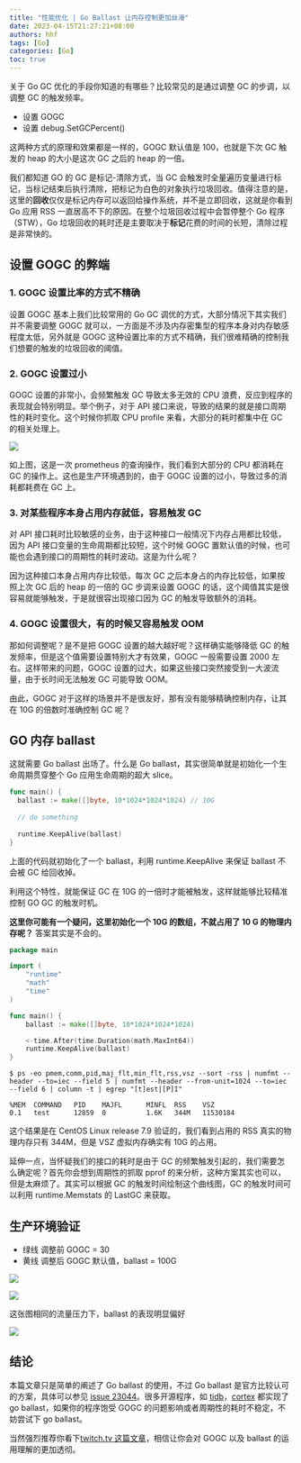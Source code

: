```yaml
---
title: "性能优化 | Go Ballast 让内存控制更加丝滑"
date: 2023-04-15T21:27:21+08:00
authors: hhf
tags: [Go] 
categories: [Go]
toc: true
---
```


关于 Go GC 优化的手段你知道的有哪些？比较常见的是通过调整 GC 的步调，以调整 GC 的触发频率。

* 设置 GOGC
* 设置 debug.SetGCPercent()


这两种方式的原理和效果都是一样的，GOGC 默认值是 100，也就是下次 GC 触发的 heap 的大小是这次 GC 之后的 heap 的一倍。

我们都知道 GO 的 GC 是标记-清除方式，当 GC 会触发时全量遍历变量进行标记，当标记结束后执行清除，把标记为白色的对象执行垃圾回收。值得注意的是，这里的**回收**仅仅是标记内存可以返回给操作系统，并不是立即回收，这就是你看到 Go 应用 RSS 一直居高不下的原因。在整个垃圾回收过程中会暂停整个 Go 程序（STW），Go 垃圾回收的耗时还是主要取决于**标记**花费的时间的长短，清除过程是非常快的。


## 设置 GOGC 的弊端

### 1. GOGC 设置比率的方式不精确

设置 GOGC 基本上我们比较常用的 Go GC 调优的方式，大部分情况下其实我们并不需要调整 GOGC 就可以，一方面是不涉及内存密集型的程序本身对内存敏感程度太低，另外就是 GOGC 这种设置比率的方式不精确，我们很难精确的控制我们想要的触发的垃圾回收的阈值。

### 2. GOGC 设置过小

GOGC 设置的非常小，会频繁触发 GC 导致太多无效的 CPU 浪费，反应到程序的表现就会特别明显。举个例子，对于 API 接口来说，导致的结果的就是接口周期性的耗时变化。这个时候你抓取 CPU profile 来看，大部分的耗时都集中在 GC 的相关处理上。

![](https://cdn.jsdelivr.net/gh/georgehao/img/gc_more.png)

如上图，这是一次 prometheus 的查询操作，我们看到大部分的 CPU 都消耗在 GC 的操作上。这也是生产环境遇到的，由于 GOGC 设置的过小，导致过多的消耗都耗费在 GC 上。

### 3. 对某些程序本身占用内存就低，容易触发 GC

对 API 接口耗时比较敏感的业务，由于这种接口一般情况下内存占用都比较低，因为 API 接口变量的生命周期都比较短，这个时候 GOGC 置默认值的时候，也可能也会遇到接口的周期性的耗时波动。这是为什么呢？

因为这种接口本身占用内存比较低，每次 GC 之后本身占的内存比较低，如果按照上次 GC 后的 heap 的一倍的 GC 步调来设置 GOGC 的话，这个阈值其实是很容易就能够触发，于是就很容出现接口因为 GC 的触发导致额外的消耗。

### 4. GOGC 设置很大，有的时候又容易触发 OOM

那如何调整呢？是不是把 GOGC 设置的越大越好呢？这样确实能够降低 GC 的触发频率，但是这个值需要设置特别大才有效果，GOGC 一般需要设置 2000 左右。这样带来的问题，GOGC 设置的过大，如果这些接口突然接受到一大波流量，由于长时间无法触发 GC 可能导致 OOM。

由此，GOGC 对于这样的场景并不是很友好，那有没有能够精确控制内存，让其在 10G 的倍数时准确控制 GC 呢？

## GO 内存 ballast 

这就需要 Go ballast 出场了。什么是 Go ballast，其实很简单就是初始化一个生命周期贯穿整个 Go 应用生命周期的超大 slice。

```go
func main() {
  ballast := make([]byte, 10*1024*1024*1024) // 10G 
  
  // do something
  
  runtime.KeepAlive(ballast)
}
```

上面的代码就初始化了一个 ballast，利用 runtime.KeepAlive 来保证 ballast 不会被 GC 给回收掉。

利用这个特性，就能保证 GC 在 10G 的一倍时才能被触发，这样就能够比较精准控制 GO GC 的触发时机。

**这里你可能有一个疑问，这里初始化一个 10G 的数组，不就占用了 10 G 的物理内存呢？** 答案其实是不会的。

```go
package main

import (
    "runtime"
    "math"
    "time"
)

func main() {
    ballast := make([]byte, 10*1024*1024*1024)

    <-time.After(time.Duration(math.MaxInt64))
    runtime.KeepAlive(ballast)
}
```

```
$ ps -eo pmem,comm,pid,maj_flt,min_flt,rss,vsz --sort -rss | numfmt --header --to=iec --field 5 | numfmt --header --from-unit=1024 --to=iec --field 6 | column -t | egrep "[t]est|[P]I"

%MEM  COMMAND   PID    MAJFL      MINFL  RSS    VSZ
0.1   test      12859  0          1.6K   344M   11530184
```

这个结果是在 CentOS Linux release 7.9 验证的，我们看到占用的 RSS 真实的物理内存只有 344M，但是 VSZ 虚拟内存确实有 10G 的占用。

延伸一点，当怀疑我们的接口的耗时是由于 GC 的频繁触发引起的，我们需要怎么确定呢？首先你会想到周期性的抓取 pprof 的来分析，这种方案其实也可以，但是太麻烦了。其实可以根据 GC 的触发时间绘制这个曲线图，GC 的触发时间可以利用 runtime.Memstats 的 LastGC 来获取。

## 生产环境验证

* 绿线 调整前 GOGC = 30
* 黄线 调整后 GOGC 默认值，ballast = 100G

![](https://cdn.jsdelivr.net/gh/georgehao/img/ballast_gc_time_10m.png)

![](https://cdn.jsdelivr.net/gh/georgehao/img/ballast_mem.png)

这张图相同的流量压力下，ballast 的表现明显偏好

![](https://cdn.jsdelivr.net/gh/georgehao/img/ballast_cpu.png)

## 结论

本篇文章只是简单的阐述了 Go ballast 的使用，不过 Go ballast 是官方比较认可的方案，具体可以参见 [issue 23044](https://github.com/golang/go/issues/23044 "issue 23044")。很多开源程序，如 [tidb](https://github.com/pingcap/tidb/pull/29121/files "tidb")，[cortex](https://github.com/cortexproject/cortex/blob/master/cmd/cortex/main.go#L148 "cortex") 都实现了 go ballast，如果你的程序饱受 GOGC 的问题影响或者周期性的耗时不稳定，不妨尝试下 go ballast。

当然强烈推荐你看下[twitch.tv 这篇文章](https://blog.twitch.tv/en/2019/04/10/go-memory-ballast-how-i-learnt-to-stop-worrying-and-love-the-heap/ "twitch.tv 这篇文章")，相信让你会对 GOGC 以及 ballast 的运用理解的更加透彻。
